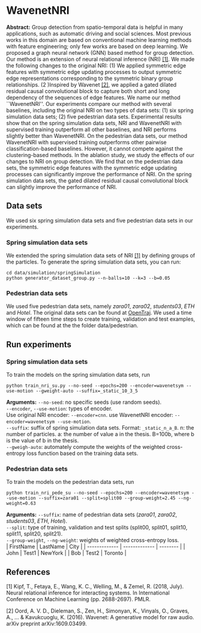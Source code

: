 # WavenetNRI

**Abstract:** Group detection from spatio-temporal data is helpful in many applications, such as automatic driving and social sciences. Most previous works in this domain are based on conventional machine learning methods with feature engineering; only few works are based on deep learning. We proposed a graph neural network (GNN) based method for group detection. Our method is an extension of neural relational inference (NRI) [[1]](#1). We made the following changes to the original NRI: (1) We applied symmetric edge features with symmetric edge updating processes to output symmetric edge representations corresponding to the symmetric binary group relationships. (2 )Inspired by Wavenet [[2]](#2), we applied a gated dilated residual causal convolutional block to capture both short and long dependency of the sequences of edge features. We name our method ``WavenetNRI''. Our experiments compare our method with several baselines, including the original NRI on two types of data sets: (1) six spring simulation data sets; (2) five pedestrian data sets. Experimental results show that on the spring simulation data sets, NRI and WavenetNRI with supervised training outperform all other baselines, and NRI performs slightly better than WavenetNRI. On the pedestrian data sets, our method WavenetNRI with supervised training outperforms other pairwise classification-based baselines. However, it cannot compete against the clustering-based methods. In the ablation study, we study the effects of our changes to NRI on group detection. We find that on the pedestrian data sets, the symmetric edge features with the symmetric edge updating processes can significantly improve the performance of NRI. On the spring simulation data sets, the gated dilated residual causal convolutional block can slightly improve the performance of NRI. 


## Data sets
We used six spring simulation data sets and five pedestrian data sets in our experiments.
### Spring simulation data sets
We extended the spring simulation data sets of NRI [[1]](#1) by defining groups of the particles. To generate the spring simulation data sets, you can run:
```
cd data/simulation/springSimulation
python generator_dataset_group.py --n-balls=10 --k=3 --b=0.05
```
### Pedestrian data sets
We used five pedestrian data sets, namely *zara01*, *zara02*, *students03*, *ETH* and *Hotel*. The original data sets can be found at [OpenTraj](https://github.com/fatcatZF/OpenTraj). We used a time window of fifteen time steps to create training, validation and test examples, which can be found at the the folder data/pedestrian.

## Run experiments
### Spring simulation data sets
To train the models on the spring simulation data sets, run
```
python train_nri_su.py --no-seed --epochs=200 --encoder=wavenetsym --use-motion --gweight-auto --suffix=_static_10_3_5
```
**Arguments:** ```--no-seed```: no specific seeds (use random seeds).<br> 
```--encoder```, ```--use-motion```: types of encoder.<br> 
        Use original NRI encoder: ```--encoder=cnn```. use WavenetNRI encoder: ```--encoder=wavenetsym --use-motion```.<br>
```--suffix```: suffix of spring simulation data sets. Format: ```_static_n_a_B```. n: the number of particles. a: the number of value a in the thesis. B=100b, where b is the value of b in the thesis.<br>
```--gweigh-auto```: automately compute the weights of the weighted cross-entropy loss function based on the training data sets.

### Pedestrian data sets
To train the models on the pedestrian data sets, run
```
python train_nri_pede_su --no-seed --epochs=200 --encoder=wavenetsym --use-motion --suffix=zara01 --split=split00 --group-weight=2.45 --ng-weight=0.63 
```
**Arguments:** ```--suffix```: name of pedestrian data sets (*zara01*, *zara02*, *students03*, *ETH*, *Hotel*).<br>
               ```--split```: type of training, validation and test splits (split00, split01, split10, split11, split20, split21).<br>
               ```--group-weight```, ```--ng-weight```: weights of weighted cross-entropy loss.<br>
                | FirstName     | LastName      | City     |
                | ------------- | ------------- | -------- |
                | John          | Test1         | NewYork  |
                | Bob           | Test2         | Toronto  |

## References
<a id="1">[1]</a>
Kipf, T., Fetaya, E., Wang, K. C., Welling, M., & Zemel, R. (2018, July). Neural relational inference for interacting systems. In International Conference on Machine Learning (pp. 2688-2697). PMLR.

<a id="2">[2]</a>
Oord, A. V. D., Dieleman, S., Zen, H., Simonyan, K., Vinyals, O., Graves, A., ... & Kavukcuoglu, K. (2016). Wavenet: A generative model for raw audio. arXiv preprint arXiv:1609.03499.
